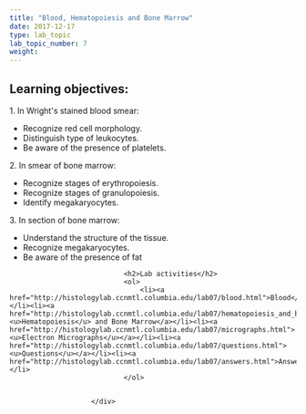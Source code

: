 ```yaml
---
title: "Blood, Hematopoiesis and Bone Marrow"
date: 2017-12-17
type: lab_topic
lab_topic_number: 7
weight: 
---
```

<div class="entrybody">
						<h2>Learning objectives:</h2>

<p>1. In Wright's stained blood smear:</p>


<ul>
<li>Recognize red cell morphology.</li>
<li>Distinguish type of leukocytes.</li>
<li>Be aware of the presence of platelets.</li>
</ul>




<p>2. In smear of bone marrow:</p>


<ul>
<li>Recognize stages of erythropoiesis.</li>
<li>Recognize stages of granulopoiesis.</li>
<li>Identify megakaryocytes.</li>
</ul>




<p>3. In section of bone marrow:</p>


<ul>
<li>Understand the structure of the tissue.</li>
<li>Recognize megakaryocytes.</li>
<li>Be aware of the presence of fat</li>
</ul>


						
						
							
								
								<h2>Lab activities</h2>
								<ol>
									<li><a href="http://histologylab.ccnmtl.columbia.edu/lab07/blood.html">Blood</a></li><li><a href="http://histologylab.ccnmtl.columbia.edu/lab07/hematopoiesis_and_bone_marrow.html"><u>Hematopoiesis</u> and Bone Marrow</a></li><li><a href="http://histologylab.ccnmtl.columbia.edu/lab07/micrographs.html"><u>Electron Micrographs</u></a></li><li><a href="http://histologylab.ccnmtl.columbia.edu/lab07/questions.html"><u>Questions</u></a></li><li><a href="http://histologylab.ccnmtl.columbia.edu/lab07/answers.html">Answers</a></li>
								</ol>
							
						
						</div>
